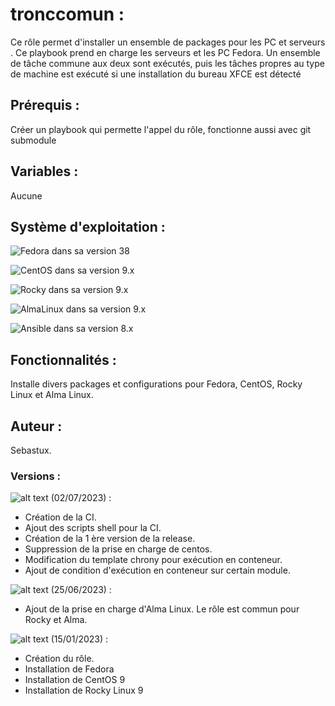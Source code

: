# **tronccomun** :

Ce rôle permet d'installer un ensemble de packages pour les PC et serveurs .
Ce playbook prend en charge les serveurs et les PC Fedora. Un ensemble de tâche commune aux deux sont exécutés, puis les tâches propres au type de
machine est exécuté si une installation du bureau XFCE est détecté


## **Prérequis** :
Créer un playbook qui permette l'appel du rôle, fonctionne aussi avec git submodule

## **Variables** :

Aucune

## **Système d'exploitation** :

![Fedora](https://img.shields.io/badge/Fedora-294172?style=for-the-badge&logo=fedora&logoColor=white) dans sa version 38

![CentOS](https://img.shields.io/badge/cent%20os-002260?style=for-the-badge&logo=centos&logoColor=F0F0F0) dans sa version 9.x

![Rocky](https://img.shields.io/badge/rocky-002260?style=for-the-badge&logo=centos&logoColor=F0F0F0) dans sa version 9.x

![AlmaLinux](https://img.shields.io/badge/AlmaLinux-0078D6?style=for-the-badge&logo=linux&logoColor=black) dans sa version 9.x

![Ansible](https://img.shields.io/badge/ansible-%231A1918.svg?style=for-the-badge&logo=ansible&logoColor=white) dans sa version 8.x

## **Fonctionnalités** :

Installe divers packages et configurations pour Fedora, CentOS, Rocky Linux et Alma Linux.

## **Auteur** :
Sebastux.

### **Versions** :

![alt text](https://img.shields.io/badge/version-v1.1.0-brightgreen.svg "Logo Version") (02/07/2023) :

- Création de la CI.
- Ajout des scripts shell pour la CI.
- Création de la 1 ère version de la release.
- Suppression de la prise en charge de centos.
- Modification du template chrony pour exécution en conteneur.
- Ajout de condition d'exécution en conteneur sur certain module.

![alt text](https://img.shields.io/badge/version-v1.1.0-brightgreen.svg "Logo Version") (25/06/2023) :

- Ajout de la prise en charge d'Alma Linux. Le rôle est commun pour Rocky et Alma.

![alt text](https://img.shields.io/badge/version-v1.0.0-brightgreen.svg "Logo Version") (15/01/2023) :

  - Création du rôle.
  - Installation de Fedora
  - Installation de CentOS 9
  - Installation de Rocky Linux 9
